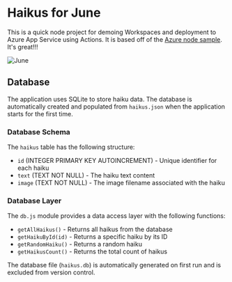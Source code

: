 
# Haikus for June

This is a quick node project for demoing Workspaces and deployment to Azure App Service using Actions. It is based off of the [Azure node sample](https://github.com/Azure-Samples/nodejs-docs-hello-world). It's great!!!

![June](https://user-images.githubusercontent.com/2132776/77270618-d139dd00-6c82-11ea-8e01-9ee81f49b937.png)

## Database

The application uses SQLite to store haiku data. The database is automatically created and populated from `haikus.json` when the application starts for the first time.

### Database Schema

The `haikus` table has the following structure:

- `id` (INTEGER PRIMARY KEY AUTOINCREMENT) - Unique identifier for each haiku
- `text` (TEXT NOT NULL) - The haiku text content
- `image` (TEXT NOT NULL) - The image filename associated with the haiku

### Database Layer

The `db.js` module provides a data access layer with the following functions:

- `getAllHaikus()` - Returns all haikus from the database
- `getHaikuById(id)` - Returns a specific haiku by its ID
- `getRandomHaiku()` - Returns a random haiku
- `getHaikusCount()` - Returns the total count of haikus

The database file (`haikus.db`) is automatically generated on first run and is excluded from version control.
